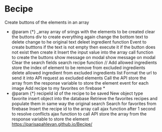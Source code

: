 # Becipe

Create buttons of the elements in an array  
 * @param {*} _array array of srings with the elements to be created
 clear the buttons div to create everything again
 change the bottom text to delete
 change to he original text
  deleet ingredient function
  Event to create butttons
  if the text is not empty then execute it
  if the button does not exist then create it
  Insert the input value into the array
  call function to create the buttons
  show message on modal
  show message on modal
  Clear the search fields
  search recipe function
  // Add allowed ingredients
  store the index of element to be remove from excluded ingredients
  delete allowed ingredient from excluded ingredients list
  Format the url to send it into API request as excluded elements 
  Call the API
  store the array from the response
  variable to store the element
  event for each image
  Add recipe to my favorites on firebase  *
 * @param {*} recipeId id of the recipe to be saved
 New object type favorite
 insert object into the database
  Retrieve the favorites recipes and populate them in same way the original search
  Search for favorites from firebase
  Insert the recipe id to the array
  call ajax function after 1 second to resolve conflicts
  ajax function to call API
  store the array from the response
  variable to store the element
https://parisapahlevan.github.io/Becipe/
